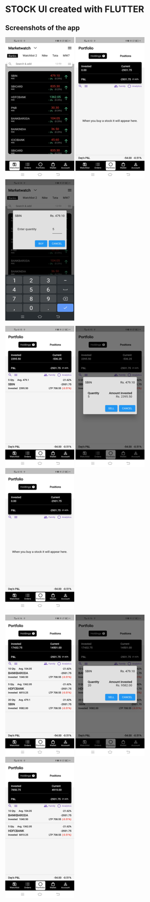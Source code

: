 # STOCK UI created with FLUTTER

## Screenshots of the app

<img src="https://github.com/abhay-2105/Flutter-Stocks-UI/blob/master/ss/ss%20(2).jpg" height=450 width=220> <img src="https://github.com/abhay-2105/Flutter-Stocks-UI/blob/master/ss/ss%20(3).jpg" height=450 width=220> <img src="https://github.com/abhay-2105/Flutter-Stocks-UI/blob/master/ss/ss%20(4).jpg" height=450 width=220>

<img src="https://github.com/abhay-2105/Flutter-Stocks-UI/blob/master/ss/ss%20(5).jpg" height=450 width=220> <img src="https://github.com/abhay-2105/Flutter-Stocks-UI/blob/master/ss/ss%20(6).jpg" height=450 width=220> <img src="https://github.com/abhay-2105/Flutter-Stocks-UI/blob/master/ss/ss%20(7).jpg" height=450 width=220>

<img src="https://github.com/abhay-2105/Flutter-Stocks-UI/blob/master/ss/ss%20(8).jpg" height=450 width=220> <img src="https://github.com/abhay-2105/Flutter-Stocks-UI/blob/master/ss/ss%20(9).jpg" height=450 width=220> <img src="https://github.com/abhay-2105/Flutter-Stocks-UI/blob/master/ss/ss%20(1).jpg" height=450 width=220>
